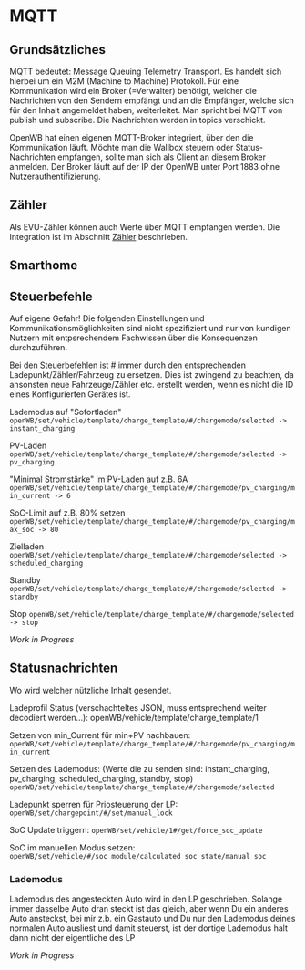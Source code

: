 # MQTT

## Grundsätzliches
MQTT bedeutet: Message Queuing Telemetry Transport. Es handelt sich hierbei um ein M2M (Machine to Machine) Protokoll.
Für eine Kommunikation wird ein Broker (=Verwalter) benötigt, welcher die Nachrichten von den Sendern empfängt und an die Empfänger, welche sich für den Inhalt angemeldet haben, weiterleitet. Man spricht bei MQTT von publish und subscribe. Die Nachrichten werden in topics verschickt. 

OpenWB hat einen eigenen MQTT-Broker integriert, über den die Kommunikation läuft. Möchte man die Wallbox steuern oder Status-Nachrichten empfangen, sollte man sich als Client an diesem Broker anmelden. Der Broker läuft auf der IP der OpenWB unter Port 1883 ohne Nutzerauthentifizierung. 

## Zähler

Als EVU-Zähler können auch Werte über MQTT empfangen werden. Die Integration ist im Abschnitt [Zähler](https://github.com/openWB/core/wiki/Zähler) beschrieben.

## Smarthome


## Steuerbefehle

Auf eigene Gefahr! Die folgenden Einstellungen und Kommunikationsmöglichkeiten sind nicht spezifiziert und nur von kundigen Nutzern mit entpsrechendem Fachwissen über die Konsequenzen durchzuführen. 

Bei den Steuerbefehlen ist # immer durch den entsprechenden Ladepunkt/Zähler/Fahrzeug zu ersetzen. Dies ist zwingend zu beachten, da ansonsten neue Fahrzeuge/Zähler etc. erstellt werden, wenn es nicht die ID eines Konfigurierten Gerätes ist.

Lademodus auf "Sofortladen"
`openWB/set/vehicle/template/charge_template/#/chargemode/selected -> instant_charging`

PV-Laden
`openWB/set/vehicle/template/charge_template/#/chargemode/selected -> pv_charging`

"Minimal Stromstärke" im PV-Laden auf z.B. 6A 
`openWB/set/vehicle/template/charge_template/#/chargemode/pv_charging/min_current -> 6`

SoC-Limit auf z.B. 80% setzen
`openWB/set/vehicle/template/charge_template/#/chargemode/pv_charging/max_soc -> 80`

Zielladen
`openWB/set/vehicle/template/charge_template/#/chargemode/selected -> scheduled_charging`

Standby
`openWB/set/vehicle/template/charge_template/#/chargemode/selected -> standby`

Stop
`openWB/set/vehicle/template/charge_template/#/chargemode/selected -> stop`

_Work in Progress_

## Statusnachrichten

Wo wird welcher nützliche Inhalt gesendet. 

Ladeprofil Status (verschachteltes JSON, muss entsprechend weiter decodiert werden...):
openWB/vehicle/template/charge_template/1

Setzen von min_Current für min+PV nachbauen:
`openWB/set/vehicle/template/charge_template/#/chargemode/pv_charging/min_current`

Setzen des Lademodus: (Werte die zu senden sind: instant_charging, pv_charging, scheduled_charging, standby, stop)
`openWB/set/vehicle/template/charge_template/#/chargemode/selected`

Ladepunkt sperren für Priosteuerung der LP:
`openWB/set/chargepoint/#/set/manual_lock`

SoC Update triggern:
`openWB/set/vehicle/1#/get/force_soc_update`

SoC im manuellen Modus setzen:
`openWB/set/vehicle/#/soc_module/calculated_soc_state/manual_soc`

### Lademodus
Lademodus des angesteckten Auto wird in den LP geschrieben. Solange immer dasselbe Auto dran steckt ist das gleich, aber wenn Du ein anderes Auto ansteckst, bei mir z.b. ein Gastauto und Du nur den Lademodus deines normalen Auto ausliest und damit steuerst, ist der dortige Lademodus halt dann nicht der eigentliche des LP


_Work in Progress_